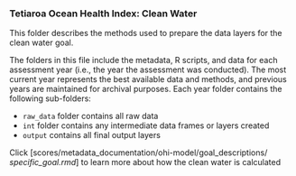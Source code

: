 ### Tetiaroa Ocean Health Index: Clean Water

This folder describes the methods used to prepare the data layers for the clean water goal.


The folders in this file include the metadata, R scripts, and data for each assessment year (i.e., the year the assessment was conducted). The most current year represents the best available data and methods, and previous years are maintained for archival purposes. Each year folder contains the following sub-folders:

- `raw_data` folder contains all raw data 
- `int` folder contains any intermediate data frames or layers created
- `output` contains all final output layers

Click [scores/metadata_documentation/ohi-model/goal_descriptions/ *specific_goal.rmd*] to learn more about how the clean water is calculated







